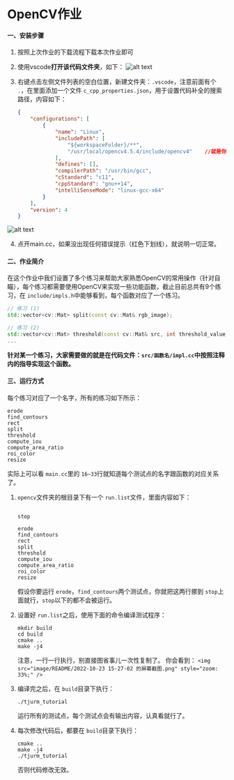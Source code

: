# OpenCV作业

#### 一、安装步骤

1. 按照上次作业的下载流程下载本次作业即可
2. 使用vscode**打开该代码文件夹**，如下：
   ![alt text](image/README/1730728085502.png)
3. 右键点击左侧文件列表的空白位置，新建文件夹：`.vscode`，注意前面有个 `.`，在里面添加一个文件 `c_cpp_properties.json`，用于设置代码补全的搜索路径，内容如下：

   ```json
   {
       "configurations": [
           {
               "name": "Linux",
               "includePath": [
                   "${workspaceFolder}/**",
                   "/usr/local/opencv4.5.4/include/opencv4"    //就是你安装opencv的目录
               ],
               "defines": [],
               "compilerPath": "/usr/bin/gcc",
               "cStandard": "c11",
               "cppStandard": "gnu++14",
               "intelliSenseMode": "linux-gcc-x64"
           }
       ],
       "version": 4
   }
   ```

![alt text](image/README/1730728256839.png)

4. 点开main.cc，如果没出现任何错误提示（红色下划线），就说明一切正常。

#### 二、作业简介

在这个作业中我们设置了多个练习来帮助大家熟悉OpenCV的常用操作（针对自瞄），每个练习都需要使用OpenCV来实现一些功能函数，截止目前总共有9个练习，在 `include/impls.h`中能够看到，每个函数对应了一个练习。

```c++
// 练习 (1)
std::vector<cv::Mat> split(const cv::Mat& rgb_image);

// 练习 (2)
std::vector<cv::Mat> threshold(const cv::Mat& src, int threshold_value);
...
```

**针对某一个练习，大家需要做的就是在代码文件：`src/函数名/impl.cc`中按照注释内的指导实现这个函数。**

#### 三、运行方式

每个练习对应了一个名字，所有的练习如下所示：

```
erode
find_contours
rect
split
threshold
compute_iou
compute_area_ratio
roi_color
resize
```

实际上可以看 `main.cc`里的 `16~33`行就知道每个测试点的名字跟函数的对应关系了。

1. `opencv`文件夹的根目录下有一个 `run.list`文件，里面内容如下：

   ```

   stop

   erode
   find_contours
   rect
   split
   threshold
   compute_iou
   compute_area_ratio
   roi_color
   resize
   ```
   假设你要运行 `erode`，`find_contours`两个测试点，你就把这两行挪到 `stop`上面就行，`stop`以下的都不会被运行。
2. 设置好 `run.list`之后，使用下面的命令编译测试程序：

   ```shell
   mkdir build
   cd build
   cmake ..
   make -j4
   ```
   注意，一行一行执行，别直接图省事儿一次性复制了。
   你会看到：
   `<img src="image/README/2022-10-23 15-27-02 的屏幕截图.png" style="zoom: 33%;" />`
3. 编译完之后，在 `build`目录下执行：

   ```shell
   ./tjurm_tutorial
   ```
   运行所有的测试点，每个测试点会有输出内容，认真看就行了。
4. 每次修改代码后，都要在 `build`目录下执行：

   ```shell
   cmake ..
   make -j4
   ./tjurm_tutorial
   ```
   否则代码修改无效。
